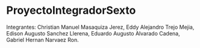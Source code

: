 # ProyectoIntegradorSexto
Integrantes: 
    Christian Manuel Masaquiza Jerez,
    Eddy Alejandro Trejo Mejia,
    Edison Augusto Sanchez Llerena,
    Eduardo Augusto Alvarado Cadena,
    Gabriel Hernan Narvaez Ron.
